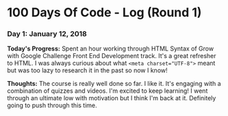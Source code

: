 # 100 Days Of Code - Log (Round 1)

### Day 1: January 12, 2018

**Today's Progress:** Spent an hour working through HTML Syntax of Grow with Google Challenge Front End Development track. It's a great refresher to HTML. I was always curious about what ```<meta charset="UTF-8">``` meant but was too lazy to research it in the past so now I know!

**Thoughts:** The course is really well done so far. I like it. It's engaging with a combination of quizzes and videos. I'm excited to keep learning! I went through an ultimate low with motivation but I think I'm back at it. Definitely going to push through this time.
